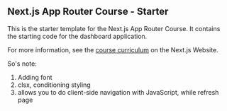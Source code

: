 ## Next.js App Router Course - Starter

This is the starter template for the Next.js App Router Course. It contains the starting code for the dashboard application.

For more information, see the [course curriculum](https://nextjs.org/learn) on the Next.js Website.

So's note:
1. Adding font
2. clsx, conditioning styling
3. <Link> allows you to do client-side navigation with JavaScript, while <a> refresh page
